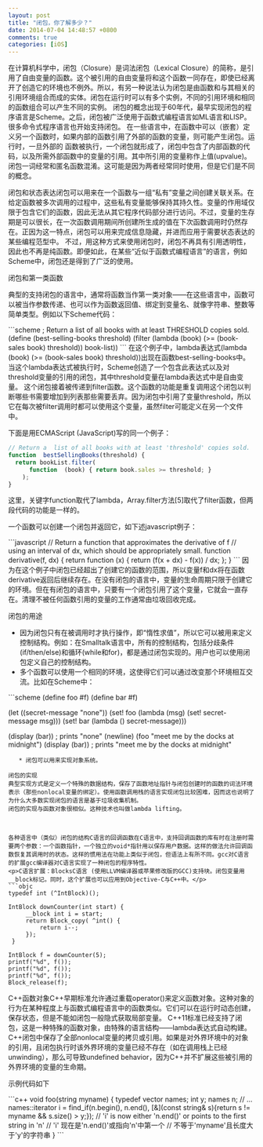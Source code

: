 ```yaml
---
layout: post
title: "闭包，你了解多少？"
date: 2014-07-04 14:48:57 +0800
comments: true
categories: [iOS]
---
```


在计算机科学中，闭包（Closure）是词法闭包（Lexical Closure）的简称，是引用了自由变量的函数。这个被引用的自由变量将和这个函数一同存在，即使已经离开了创造它的环境也不例外。所以，有另一种说法认为闭包是由函数和与其相关的引用环境组合而成的实体。闭包在运行时可以有多个实例，不同的引用环境和相同的函数组合可以产生不同的实例。
闭包的概念出现于60年代，最早实现闭包的程序语言是Scheme。之后，闭包被广泛使用于函数式编程语言如ML语言和LISP。很多命令式程序语言也开始支持闭包。
在一些语言中，在函数中可以（嵌套）定义另一个函数时，如果内部的函数引用了外部的函数的变量，则可能产生闭包。运行时，一旦外部的 函数被执行，一个闭包就形成了，闭包中包含了内部函数的代码，以及所需外部函数中的变量的引用。其中所引用的变量称作上值(upvalue)。
闭包一词经常和匿名函数混淆。这可能是因为两者经常同时使用，但是它们是不同的概念。


闭包和状态表达闭包可以用来在一个函数与一组“私有”变量之间创建关联关系。在给定函数被多次调用的过程中，这些私有变量能够保持其持久性。变量的作用域仅限于包含它们的函数，因此无法从其它程序代码部分进行访问。不过，变量的生存期是可以很长，在一次函数调用期间所创建所生成的值在下次函数调用时仍然存在。正因为这一特点，闭包可以用来完成信息隐藏，并进而应用于需要状态表达的某些编程范型中。
不过，用这种方式来使用闭包时，闭包不再具有引用透明性，因此也不再是纯函数。即便如此，在某些“近似于函数式编程语言”的语言，例如Scheme中，闭包还是得到了广泛的使用。



闭包和第一类函数

<p>典型的支持闭包的语言中，通常将函数当作第一类对象——在这些语言中，函数可以被当作参数传递、也可以作为函数返回值、绑定到变量名、就像字符串、整数等简单类型。例如以下Scheme代码：</p>
```scheme
; Return a list  of all books with at least THRESHOLD copies sold.
(define  (best-selling-books  threshold)
   (filter
    (lambda (book) (>= (book-sales book)  threshold))
    book-list))
```
在这个例子中，lambda表达式(lambda (book) (>= (book-sales book) threshold))出现在函数best-selling-books中。当这个lambda表达式被执行时，Scheme创造了一个包含此表达式以及对threshold变量的引用的闭包，其中threshold变量在lambda表达式中是自由变量。
这个闭包接着被传递到filter函数。这个函数的功能是重复调用这个闭包以判断哪些书需要增加到列表那些需要丢弃。因为闭包中引用了变量threshold，所以它在每次被filter调用时都可以使用这个变量，虽然filter可能定义在另一个文件中。
<!-- more -->
<p>下面是用ECMAScript (JavaScript)写的同一个例子：</p>

```javascript
// Return a  list of all books with at least 'threshold' copies sold.
function  bestSellingBooks(threshold) {
  return bookList.filter(
      function  (book) { return book.sales >= threshold; }
    );
}
```
这里，关键字function取代了lambda，Array.filter方法[5]取代了filter函数，但两段代码的功能是一样的。

<p>一个函数可以创建一个闭包并返回它，如下述javascript例子：</p>
```javascript
// Return a  function that approximates the derivative of f
// using an interval  of dx, which should be appropriately small.
function derivative(f,  dx) {
  return  function (x) {
    return (f(x + dx) - f(x)) / dx;
  };
}
```
因为在这个例子中闭包已经超出了创建它的函数的范围，所以变量f和dx将在函数derivative返回后继续存在。在没有闭包的语言中，变量的生命周期只限于创建它的环境。但在有闭包的语言中，只要有一个闭包引用了这个变量，它就会一直存在。清理不被任何函数引用的变量的工作通常由垃圾回收完成。

闭包的用途

   * 因为闭包只有在被调用时才执行操作，即“惰性求值”，所以它可以被用来定义控制结构。例如：在Smalltalk语言中，所有的控制结构，包括分歧条件(if/then/else)和循环(while和for)，都是通过闭包实现的。用户也可以使用闭包定义自己的控制结构。
   * 多个函数可以使用一个相同的环境，这使得它们可以通过改变那个环境相互交流。比如在Scheme中：


<p></p>
```scheme
(define foo #f)
(define  bar #f)
 
(let ((secret-message "none"))
  (set! foo  (lambda (msg) (set! secret-message msg)))
  (set! bar (lambda () secret-message)))
 
(display  (bar)) ; prints "none"
(newline)
(foo "meet me by the docks at midnight")
(display (bar)) ; prints "meet me by the docks at midnight"
```
   * 闭包可以用来实现对象系统。

闭包的实现
典型实现方式是定义一个特殊的数据结构，保存了函数地址指针与闭包创建时的函数的词法环境表示（那些nonlocal变量的绑定）。使用函数调用栈的语言实现闭包比较困难，因而这也说明了为什么大多数实现闭包的语言是基于垃圾收集机制。
闭包的实现与函数对象很相似。这种技术也叫做lambda lifting。



各种语言中（类似）闭包的结构C语言的回调函数在C语言中，支持回调函数的库有时在注册时需要两个参数：一个函数指针，一个独立的void*指针用以保存用户数据。这样的做法允许回调函数恢复其调用时的状态。这样的惯用法在功能上类似于闭包，但语法上有所不同。gcc对C语言的扩展gcc编译器对C语言实现了一种闭包的程序特性。
<p>C语言扩展：BlocksC语言 (使用LLVM编译器或苹果修改版的GCC)支持块。闭包变量用__block标记。同时，这个扩展也可以应用到Objective-C与C++中。</p>
```objc
typedef int (^IntBlock)();
 
IntBlock downCounter(int start) {
	 __block int i = start;
	 return Block_copy( ^int() {
		 return i--;
	 });
 }
 
IntBlock f = downCounter(5);
printf("%d", f());
printf("%d", f());
printf("%d", f());
Block_release(f);

```
C++函数对象C++早期标准允许通过重载operator()来定义函数对象。这种对象的行为在某种程度上与函数式编程语言中的函数类似。它们可以在运行时动态创建，保存状态，但是不能如闭包一般隐式获取局部变量。
C++11标准已经支持了闭包，这是一种特殊的函数对象，由特殊的语言结构——lambda表达式自动构建。C++闭包中保存了全部nonlocal变量的拷贝或引用。如果是对外界环境中的对象的引用，且闭包执行时该外界环境的变量已经不存在（如在调用栈上已经unwinding），那么可导致undefined behavior，因为C++并不扩展这些被引用的外界环境的变量的生命期。
<p>示例代码如下</p>
```c++
void foo(string myname) {
	typedef vector<string> names;
	int y;
	names n;
	// ...
	names::iterator i =
	 find_if(n.begin(), n.end(), [&](const string& s){return s != myname && s.size() > y;});
	// 'i' is now either 'n.end()' or points to the first string in 'n'
	// 'i' 现在是'n.end()'或指向'n'中第一个
	// 不等于'myname'且长度大于'y'的字符串
}
```
